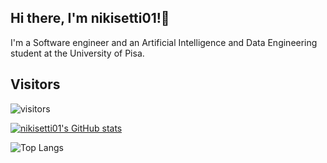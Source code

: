 ## Hi there, I'm nikisetti01!👋
I'm a Software engineer and an Artificial Intelligence and Data Engineering student at the University of Pisa.
## Visitors
![visitors](https://visitor-badge.glitch.me/badge?page_id=nikisetti01.visitor-badge_color=green&right_color=red)

[![nikisetti01's GitHub stats](https://github-readme-stats.vercel.app/api?username=nikisetti01&show_icons=true&theme=transparent&hide=issues)](https://github.com/anuraghazra/github-readme-stats)



![Top Langs](https://github-readme-stats.vercel.app/api/top-langs/?username=nikisetti01&layout=compact&hide=Ruby&theme=transparent)
